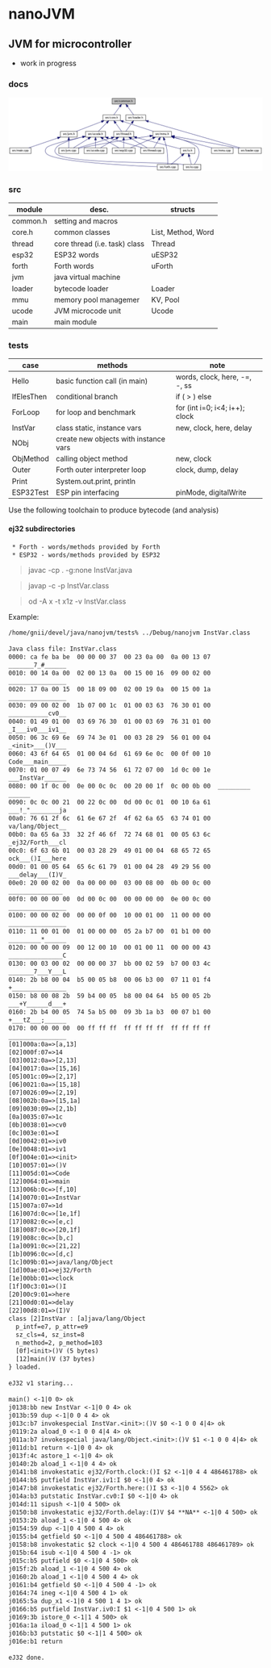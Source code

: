 # nanoJVM
## JVM for microcontroller
* work in progress

### docs
<img src="./img/common_incl.png">

### src
|module|desc.|structs|
|---|---|---|
|common.h|setting and macros||
|core.h|common classes|List, Method, Word|
|thread|core thread (i.e. task) class|Thread|
|esp32 |ESP32 words|uESP32|
|forth |Forth words|uForth|
|jvm   |java virtual machine||
|loader|bytecode loader|Loader|
|mmu   |memory pool managemer|KV, Pool|
|ucode |JVM microcode unit|Ucode|
|main  |main module||
### tests
|case|methods|note|
|---|---|---|
|Hello|basic function call (in main)|words, clock, here, -=, -, ss|
|IfElesThen|conditional branch|if ( > ) else|
|ForLoop|for loop and benchmark|for (int i=0; i<4; i++); clock|
|InstVar|class static, instance vars|new, clock, here, delay|
|NObj|create new objects with instance vars||
|ObjMethod|calling object method|new, clock|
|Outer|Forth outer interpreter loop|clock, dump, delay|
|Print|System.out.print, println||
|ESP32Test|ESP pin interfacing|pinMode, digitalWrite|

Use the following toolchain to produce bytecode (and analysis)
#### ej32 subdirectories
     * Forth - words/methods provided by Forth 
     * ESP32 - words/methods provided by ESP32

> javac -cp . -g:none InstVar.java

> javap -c -p InstVar.class

> od -A x -t x1z -v InstVar.class

Example:
```
/home/gnii/devel/java/nanojvm/tests% ../Debug/nanojvm InstVar.class

Java class file: InstVar.class
0000: ca fe ba be  00 00 00 37  00 23 0a 00  0a 00 13 07  _______7_#______
0010: 00 14 0a 00  02 00 13 0a  00 15 00 16  09 00 02 00  ________________
0020: 17 0a 00 15  00 18 09 00  02 00 19 0a  00 15 00 1a  ________________
0030: 09 00 02 00  1b 07 00 1c  01 00 03 63  76 30 01 00  ___________cv0__
0040: 01 49 01 00  03 69 76 30  01 00 03 69  76 31 01 00  _I___iv0___iv1__
0050: 06 3c 69 6e  69 74 3e 01  00 03 28 29  56 01 00 04  _<init>___()V___
0060: 43 6f 64 65  01 00 04 6d  61 69 6e 0c  00 0f 00 10  Code___main_____
0070: 01 00 07 49  6e 73 74 56  61 72 07 00  1d 0c 00 1e  ___InstVar______
0080: 00 1f 0c 00  0e 00 0c 0c  00 20 00 1f  0c 00 0b 00  _________ ______
0090: 0c 0c 00 21  00 22 0c 00  0d 00 0c 01  00 10 6a 61  ___!_"________ja
00a0: 76 61 2f 6c  61 6e 67 2f  4f 62 6a 65  63 74 01 00  va/lang/Object__
00b0: 0a 65 6a 33  32 2f 46 6f  72 74 68 01  00 05 63 6c  _ej32/Forth___cl
00c0: 6f 63 6b 01  00 03 28 29  49 01 00 04  68 65 72 65  ock___()I___here
00d0: 01 00 05 64  65 6c 61 79  01 00 04 28  49 29 56 00  ___delay___(I)V_
00e0: 20 00 02 00  0a 00 00 00  03 00 08 00  0b 00 0c 00   _______________
00f0: 00 00 00 00  0d 00 0c 00  00 00 00 00  0e 00 0c 00  ________________
0100: 00 00 02 00  00 00 0f 00  10 00 01 00  11 00 00 00  ________________
0110: 11 00 01 00  01 00 00 00  05 2a b7 00  01 b1 00 00  _________*______
0120: 00 00 00 09  00 12 00 10  00 01 00 11  00 00 00 43  _______________C
0130: 00 03 00 02  00 00 00 37  bb 00 02 59  b7 00 03 4c  _______7___Y___L
0140: 2b b8 00 04  b5 00 05 b8  00 06 b3 00  07 11 01 f4  +_______________
0150: b8 00 08 2b  59 b4 00 05  b8 00 04 64  b5 00 05 2b  ___+Y______d___+
0160: 2b b4 00 05  74 5a b5 00  09 3b 1a b3  00 07 b1 00  +___tZ___;______
0170: 00 00 00 00  00 ff ff ff  ff ff ff ff  ff ff ff ff  ________________
[01]000a:0a=>[a,13]
[02]000f:07=>14
[03]0012:0a=>[2,13]
[04]0017:0a=>[15,16]
[05]001c:09=>[2,17]
[06]0021:0a=>[15,18]
[07]0026:09=>[2,19]
[08]002b:0a=>[15,1a]
[09]0030:09=>[2,1b]
[0a]0035:07=>1c
[0b]0038:01=>cv0
[0c]003e:01=>I
[0d]0042:01=>iv0
[0e]0048:01=>iv1
[0f]004e:01=><init>
[10]0057:01=>()V
[11]005d:01=>Code
[12]0064:01=>main
[13]006b:0c=>[f,10]
[14]0070:01=>InstVar
[15]007a:07=>1d
[16]007d:0c=>[1e,1f]
[17]0082:0c=>[e,c]
[18]0087:0c=>[20,1f]
[19]008c:0c=>[b,c]
[1a]0091:0c=>[21,22]
[1b]0096:0c=>[d,c]
[1c]009b:01=>java/lang/Object
[1d]00ae:01=>ej32/Forth
[1e]00bb:01=>clock
[1f]00c3:01=>()I
[20]00c9:01=>here
[21]00d0:01=>delay
[22]00d8:01=>(I)V
class [2]InstVar : [a]java/lang/Object
  p_intf=e7, p_attr=e9
  sz_cls=4, sz_inst=8
  n_method=2, p_method=103
  [0f]<init>()V (5 bytes)
  [12]main()V (37 bytes)
} loaded.

eJ32 v1 staring...

main() <-1|0 0> ok
j0138:bb new InstVar <-1|0 0 4> ok
j013b:59 dup <-1|0 0 4 4> ok
j013c:b7 invokespecial InstVar.<init>:()V $0 <-1 0 0 4|4> ok
j0119:2a aload_0 <-1 0 0 4|4 4> ok
j011a:b7 invokespecial java/lang/Object.<init>:()V $1 <-1 0 0 4|4> ok
j011d:b1 return <-1|0 0 4> ok
j013f:4c astore_1 <-1|0 4> ok
j0140:2b aload_1 <-1|0 4 4> ok
j0141:b8 invokestatic ej32/Forth.clock:()I $2 <-1|0 4 4 486461788> ok
j0144:b5 putfield InstVar.iv1:I $0 <-1|0 4> ok
j0147:b8 invokestatic ej32/Forth.here:()I $3 <-1|0 4 5562> ok
j014a:b3 putstatic InstVar.cv0:I $0 <-1|0 4> ok
j014d:11 sipush <-1|0 4 500> ok
j0150:b8 invokestatic ej32/Forth.delay:(I)V $4 **NA** <-1|0 4 500> ok
j0153:2b aload_1 <-1|0 4 500 4> ok
j0154:59 dup <-1|0 4 500 4 4> ok
j0155:b4 getfield $0 <-1|0 4 500 4 486461788> ok
j0158:b8 invokestatic $2 clock <-1|0 4 500 4 486461788 486461789> ok
j015b:64 isub <-1|0 4 500 4 -1> ok
j015c:b5 putfield $0 <-1|0 4 500> ok
j015f:2b aload_1 <-1|0 4 500 4> ok
j0160:2b aload_1 <-1|0 4 500 4 4> ok
j0161:b4 getfield $0 <-1|0 4 500 4 -1> ok
j0164:74 ineg <-1|0 4 500 4 1> ok
j0165:5a dup_x1 <-1|0 4 500 1 4 1> ok
j0166:b5 putfield InstVar.iv0:I $1 <-1|0 4 500 1> ok
j0169:3b istore_0 <-1|1 4 500> ok
j016a:1a iload_0 <-1|1 4 500 1> ok
j016b:b3 putstatic $0 <-1|1 4 500> ok
j016e:b1 return

eJ32 done.
```
